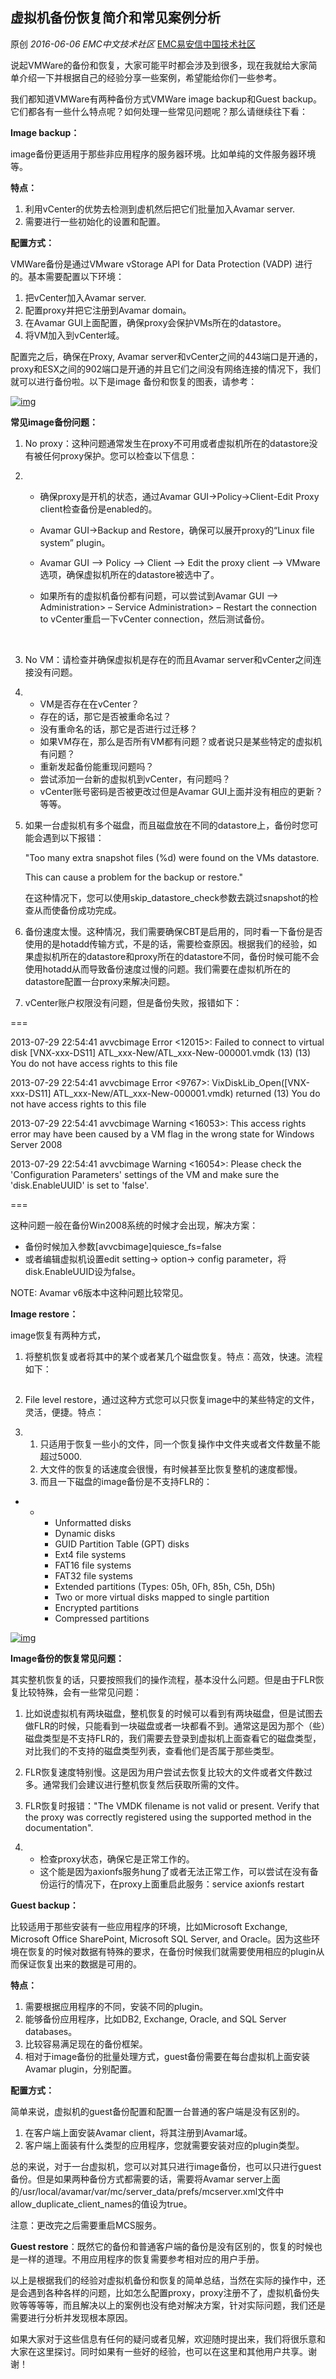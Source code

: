 ## 虚拟机备份恢复简介和常见案例分析

原创 *2016-06-06* *EMC中文技术社区* [EMC易安信中国技术社区](https://mp.weixin.qq.com/s?__biz=MjM5NjY0NzAwMg==&mid=2651770991&idx=3&sn=3079739bdb1a2cd20e080256d82fd611&scene=21##)

说起VMWare的备份和恢复，大家可能平时都会涉及到很多，现在我就给大家简单介绍一下并根据自己的经验分享一些案例，希望能给你们一些参考。

 

我们都知道VMWare有两种备份方式VMWare image backup和Guest backup。它们都各有一些什么特点呢？如何处理一些常见问题呢？那么请继续往下看：

 

**Image backup：**

image备份更适用于那些非应用程序的服务器环境。比如单纯的文件服务器环境等。

**特点：**

1. 利用vCenter的优势去检测到虚机然后把它们批量加入Avamar server.
2. 需要进行一些初始化的设置和配置。

**配置方式：**

VMWare备份是通过VMware vStorage API for Data Protection (VADP) 进行的。基本需要配置以下环境：

1. 把vCenter加入Avamar server.
2. 配置proxy并把它注册到Avamar domain。
3. 在Avamar GUI上面配置，确保proxy会保护VMs所在的datastore。
4. 将VM加入到vCenter域。

配置完之后，确保在Proxy, Avamar server和vCenter之间的443端口是开通的，proxy和ESX之间的902端口是开通的并且它们之间没有网络连接的情况下，我们就可以进行备份啦。以下是image 备份和恢复的图表，请参考：

[![img](http://mmbiz.qpic.cn/mmbiz/TztEwAzAQIW7MAG7iaOUmrUTcPGwJjGSZ1Niaicl79SBZqcy3XDQHtIBYd06wsj1wZIiatYstWlGX4RILGqkxT10HQ/0?wx_fmt=gif&tp=webp&wxfrom=5&wx_lazy=1)]()

**常见image备份问题：**

1. No proxy：这种问题通常发生在proxy不可用或者虚拟机所在的datastore没有被任何proxy保护。您可以检查以下信息：

2. - 确保proxy是开机的状态，通过Avamar GUI->Policy->Client-Edit Proxy client检查备份是enabled的。

   - Avamar GUI->Backup and Restore，确保可以展开proxy的“Linux file system” plugin。

   - Avamar GUI –> Policy –> Client –> Edit the proxy client –> VMware 选项，确保虚拟机所在的datastore被选中了。

   - 如果所有的虚拟机备份都有问题，可以尝试到Avamar GUI –> Administration> – Service Administration> – Restart the connection to vCenter重启一下vCenter connection，然后测试备份。

     ​

3. No VM：请检查并确保虚拟机是存在的而且Avamar server和vCenter之间连接没有问题。

4. - VM是否存在在vCenter？
   - 存在的话，那它是否被重命名过？
   - 没有重命名的话，那它是否进行过迁移？
   - 如果VM存在，那么是否所有VM都有问题？或者说只是某些特定的虚拟机有问题？
   - 重新发起备份能重现问题吗？
   - 尝试添加一台新的虚拟机到vCenter，有问题吗？
   - vCenter账号密码是否被更改过但是Avamar GUI上面并没有相应的更新？等等。

5. 如果一台虚拟机有多个磁盘，而且磁盘放在不同的datastore上，备份时您可能会遇到以下报错：

   "Too many extra snapshot files (%d) were found on the VMs datastore.

   This can cause a problem for the backup or restore."

   在这种情况下，您可以使用skip_datastore_check参数去跳过snapshot的检查从而使备份成功完成。

6. 备份速度太慢。这种情况，我们需要确保CBT是启用的，同时看一下备份是否使用的是hotadd传输方式，不是的话，需要检查原因。根据我们的经验，如果虚拟机所在的datastore和proxy所在的datastore不同，备份时候可能不会使用hotadd从而导致备份速度过慢的问题。我们需要在虚拟机所在的datastore配置一台proxy来解决问题。

7. vCenter账户权限没有问题，但是备份失败，报错如下：

===

2013-07-29 22:54:41 avvcbimage Error <12015>: Failed to connect to virtual disk [VNX-xxx-DS11] ATL_xxx-New/ATL_xxx-New-000001.vmdk (13) (13) You do not have access rights to this file

2013-07-29 22:54:41 avvcbimage Error <9767>: VixDiskLib_Open([VNX-xxx-DS11] ATL_xxx-New/ATL_xxx-New-000001.vmdk) returned (13) You do not have access rights to this file

2013-07-29 22:54:41 avvcbimage Warning <16053>: This access rights error may have been caused by a VM flag in the wrong state for Windows Server 2008

2013-07-29 22:54:41 avvcbimage Warning <16054>: Please check the 'Configuration Parameters' settings of the VM and make sure the 'disk.EnableUUID' is set to 'false'.

===

这种问题一般在备份Win2008系统的时候才会出现，解决方案：

- 备份时候加入参数[avvcbimage]quiesce_fs=false
- 或者编辑虚拟机设置edit setting-> option-> config parameter，将disk.EnableUUID设为false。

NOTE: Avamar v6版本中这种问题比较常见。

 

**Image restore：**

image恢复有两种方式，

1. 将整机恢复或者将其中的某个或者某几个磁盘恢复。特点：高效，快速。流程如下：

   [![img](data:image/gif;base64,iVBORw0KGgoAAAANSUhEUgAAAAEAAAABCAYAAAAfFcSJAAAADUlEQVQImWNgYGBgAAAABQABh6FO1AAAAABJRU5ErkJggg==)]()

2. File level restore，通过这种方式您可以只恢复image中的某些特定的文件，灵活，便捷。特点：

3. 1. 只适用于恢复一些小的文件，同一个恢复操作中文件夹或者文件数量不能超过5000.
   2. 大文件的恢复的话速度会很慢，有时候甚至比恢复整机的速度都慢。
   3. 而且一下磁盘的image备份是不支持FLR的：

- - - Unformatted disks
    - Dynamic disks
    - GUID Partition Table (GPT) disks
    - Ext4 file systems
    - FAT16 file systems
    - FAT32 file systems
    - Extended partitions (Types: 05h, 0Fh, 85h, C5h, D5h)
    - Two or more virtual disks mapped to single partition
    - Encrypted partitions
    - Compressed partitions

[![img](http://mmbiz.qpic.cn/mmbiz/TztEwAzAQIW7MAG7iaOUmrUTcPGwJjGSZIY7nMLRsanicSfuQGpCnzm8DuTpUs5OxyKIuJic8Fewianxu5j1Eicjeyg/0?wx_fmt=gif&tp=webp&wxfrom=5&wx_lazy=1)]()

**Image备份的恢复常见问题：**

其实整机恢复的话，只要按照我们的操作流程，基本没什么问题。但是由于FLR恢复比较特殊，会有一些常见问题：

1. 比如说虚拟机有两块磁盘，整机恢复的时候可以看到有两块磁盘，但是试图去做FLR的时候，只能看到一块磁盘或者一块都看不到。通常这是因为那个（些）磁盘类型是不支持FLR的，我们需要去登录到虚拟机上面查看它的磁盘类型，对比我们的不支持的磁盘类型列表，查看他们是否属于那些类型。

2. FLR恢复速度特别慢。这是因为用户尝试去恢复比较大的文件或者文件数过多。通常我们会建议进行整机恢复然后获取所需的文件。

3. FLR恢复时报错："The VMDK filename is not valid or present. Verify that the proxy was correctly registered using the supported method in the documentation".

4. - 检查proxy状态，确保它是正常工作的。
   - 这个能是因为axionfs服务hung了或者无法正常工作，可以尝试在没有备份运行的情况下，在proxy上面重启此服务：service axionfs restart

**Guest backup：**

比较适用于那些安装有一些应用程序的环境，比如Microsoft Exchange, Microsoft Office SharePoint, Microsoft SQL Server, and Oracle。因为这些环境在恢复的时候对数据有特殊的要求，在备份时候我们就需要使用相应的plugin从而保证恢复出来的数据是可用的。

**特点：**

1. 需要根据应用程序的不同，安装不同的plugin。
2. 能够备份应用程序，比如DB2, Exchange, Oracle, and SQL Server databases。
3. 比较容易满足现在的备份框架。
4. 相对于image备份的批量处理方式，guest备份需要在每台虚拟机上面安装Avamar plugin，分别配置。

**配置方式：**

简单来说，虚拟机的guest备份配置和配置一台普通的客户端是没有区别的。

1. 在客户端上面安装Avamar client，将其注册到Avamar域。
2. 客户端上面装有什么类型的应用程序，您就需要安装对应的plugin类型。

总的来说，对于一台虚拟机，您可以对其只进行image备份，也可以只进行guest备份。但是如果两种备份方式都需要的话，需要将Avamar server上面的/usr/local/avamar/var/mc/server_data/prefs/mcserver.xml文件中allow_duplicate_client_names的值设为true。

注意：更改完之后需要重启MCS服务。

 

**Guest restore**：既然它的备份和普通客户端的备份是没有区别的，恢复的时候也是一样的道理。不用应用程序的恢复需要参考相对应的用户手册。

 

以上是根据我们的经验对虚拟机备份和恢复的简单总结，当然在实际的操作中，还是会遇到各种各样的问题，比如怎么配置proxy，proxy注册不了，虚拟机备份失败等等等等，而且解决以上的案例也没有绝对解决方案，针对实际问题，我们还是需要进行分析并发现根本原因。

 

如果大家对于这些信息有任何的疑问或者见解，欢迎随时提出来，我们将很乐意和大家在这里探讨。同时如果有一些好的经验，也可以在这里和其他用户共享。谢谢！
